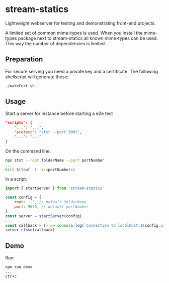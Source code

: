
# stream-statics
Lightweight webserver for testing and demonstrating front-end projects.

A limited set of common mime-types is used.
When you install the mime-types package next to stream-statics all known mime-types can be used.
This way the number of dependencies is limited.

## Preparation
For secure serving you need a private key and a certificate.
The following shellscript will generate these:
```sh
./makeCert.sh
```

## Usage
Start a server for instance before starting a e2e test

```json
"scripts": {
    "...": "...",
    "pretest": "stst --port 3001",
    "...": "..."
}
```

On the command line:

```sh
npx stst --root folderName --port portNumber
...
kill $(lsof -t -i:<portNumber>)
```

In a script:

```js
import { startServer } from 'stream-statics'

const config = {
    root: '.', // default folderName
    port: 9630, // default portNumber
}
const server = startServer(config)
...
const callback = () => console.log(`Connection to localhost:${config.port} was closed`)
server.close(callback)
```

## Demo
Run:
```sh
npm run demo
...
ctr+c
```
